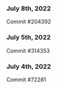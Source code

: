### July 8th, 2022

Commit #204392

### July 5th, 2022

Commit #314353


### July 4th, 2022

Commit #72281

